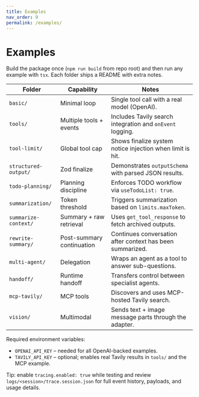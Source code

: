 ```yaml
---
title: Examples
nav_order: 9
permalink: /examples/
---
```


# Examples

Build the package once (`npm run build` from repo root) and then run any example with `tsx`. Each folder ships a README with extra notes.

| Folder | Capability | Notes |
|--------|------------|-------|
| `basic/` | Minimal loop | Single tool call with a real model (OpenAI). |
| `tools/` | Multiple tools + events | Includes Tavily search integration and `onEvent` logging. |
| `tool-limit/` | Global tool cap | Shows finalize system notice injection when limit is hit. |
| `structured-output/` | Zod finalize | Demonstrates `outputSchema` with parsed JSON results. |
| `todo-planning/` | Planning discipline | Enforces TODO workflow via `useTodoList: true`. |
| `summarization/` | Token threshold | Triggers summarization based on `limits.maxToken`. |
| `summarize-context/` | Summary + raw retrieval | Uses `get_tool_response` to fetch archived outputs. |
| `rewrite-summary/` | Post-summary continuation | Continues conversation after context has been summarized. |
| `multi-agent/` | Delegation | Wraps an agent as a tool to answer sub-questions. |
| `handoff/` | Runtime handoff | Transfers control between specialist agents. |
| `mcp-tavily/` | MCP tools | Discovers and uses MCP-hosted Tavily search. |
| `vision/` | Multimodal | Sends text + image message parts through the adapter. |

Required environment variables:
- `OPENAI_API_KEY` – needed for all OpenAI-backed examples.
- `TAVILY_API_KEY` – optional; enables real Tavily results in `tools/` and the MCP example.

Tip: enable `tracing.enabled: true` while testing and review `logs/<session>/trace.session.json` for full event history, payloads, and usage details.
